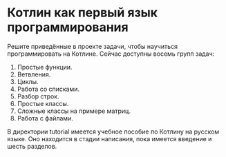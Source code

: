 # Котлин как первый язык программирования

Решите приведённые в проекте задачи, чтобы научиться программировать на Котлине. Сейчас доступны восемь групп задач:

1. Простые функции.
2. Ветвления.
3. Циклы.
4. Работа со списками.
5. Разбор строк.
6. Простые классы.
7. Сложные классы на примере матриц.
8. Работа с файлами.

В директории tutorial имеется учебное пособие по Котлину на русском языке. 
Оно находится в стадии написания, пока имеется введение и шесть разделов.
